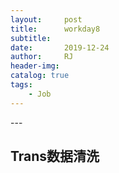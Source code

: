 ```yaml
---
layout:     post
title:      workday8
subtitle:   
date:       2019-12-24
author:     RJ
header-img: 
catalog: true
tags:
    - Job
---
```

<p id = "build"></p>
---

## Trans数据清洗

